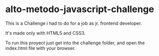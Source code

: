 # alto-metodo-javascript-challenge

This is a Challenge i had to do for a job as jr. frontend developer.

It's made only with HTML5 and CSS3. 

To run this proyect just get into the challenge folder, and open the index.html file with your browser. 
